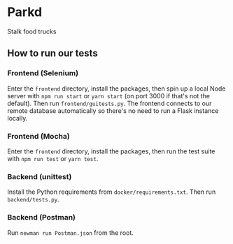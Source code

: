 # Parkd
Stalk food trucks

## How to run our tests
### Frontend (Selenium)
Enter the `frontend` directory, install the packages, then spin up a local Node server with `npm run start` or `yarn start` (on port 3000 if that's not the default). Then run `frontend/guitests.py`. The frontend connects to our remote database automatically so there's no need to run a Flask instance locally.
### Frontend (Mocha)
Enter the `frontend` directory, install the packages, then run the test suite with `npm run test` or `yarn test`.
### Backend (unittest)
Install the Python requirements from `docker/requirements.txt`. Then run `backend/tests.py`.
### Backend (Postman)
Run `newman run Postman.json` from the root.
